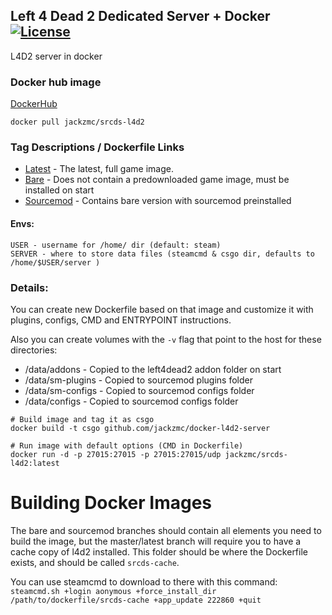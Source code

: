 ## Left 4 Dead 2 Dedicated Server + Docker [![License](http://img.shields.io/:license-mit-blue.svg)](https://github.com/Gonzih/docker-csgo-server/blob/master/LICENSE.md)
L4D2 server in docker 

### Docker hub image
[DockerHub](https://hub.docker.com/r/jackzmc/srcds-csgo)
```shell
docker pull jackzmc/srcds-l4d2
```

### Tag Descriptions / Dockerfile Links
* [Latest](https://github.com/Jackzmc/docker-l4d2-server/blob/master/Dockerfile) - The latest, full game image.
* [Bare](https://github.com/Jackzmc/docker-l4d2-server/blob/bare/Dockerfile) - Does not contain a predownloaded game image, must be installed on start
* [Sourcemod](https://github.com/Jackzmc/docker-l4d2-server/blob/sourcemod/Dockerfile) - Contains bare version with sourcemod preinstalled

#### Envs:
```env 
USER - username for /home/ dir (default: steam)
SERVER - where to store data files (steamcmd & csgo dir, defaults to /home/$USER/server )
```

### Details:
You can create new Dockerfile based on that image and customize it with plugins, configs, CMD and ENTRYPOINT instructions.

Also you can create volumes with the `-v` flag that point to the host for these directories:
* /data/addons - Copied to the left4dead2 addon folder on start
* /data/sm-plugins - Copied to sourcemod plugins folder
* /data/sm-configs - Copied to sourcemod configs folder
* /data/configs - Copied to sourcemod configs folder


```shell
# Build image and tag it as csgo
docker build -t csgo github.com/jackzmc/docker-l4d2-server

# Run image with default options (CMD in Dockerfile)
docker run -d -p 27015:27015 -p 27015:27015/udp jackzmc/srcds-l4d2:latest
```

# Building Docker Images
The bare and sourcemod branches should contain all elements you need to build the image, but the master/latest branch will require you to have a cache copy of l4d2 installed. This folder should be where the Dockerfile exists, and should be called `srcds-cache`. 

You can use steamcmd to download to there with this command:
`steamcmd.sh +login aonymous +force_install_dir /path/to/dockerfile/srcds-cache +app_update 222860 +quit`

